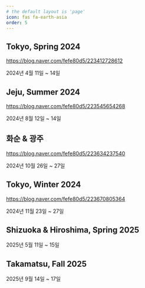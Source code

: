 ```yaml
---
# the default layout is 'page'
icon: fas fa-earth-asia
order: 5
---
```


## Tokyo, Spring 2024
<https://blog.naver.com/fefe80d5/223412728612>

2024년 4월 11일 ~ 14일
## Jeju, Summer 2024
<https://blog.naver.com/fefe80d5/223545654268>

2024년 8월 12일 ~ 14일
## 화순 & 광주
<https://blog.naver.com/fefe80d5/223634237540>

2024년 10월 26일 ~ 27일
## Tokyo, Winter 2024
<https://blog.naver.com/fefe80d5/223670805364>

2024년 11월 23일 ~ 27일
## Shizuoka & Hiroshima, Spring 2025

2025년 5월 11일 ~ 15일
## Takamatsu, Fall 2025

2025년 9월 14일 ~ 17일